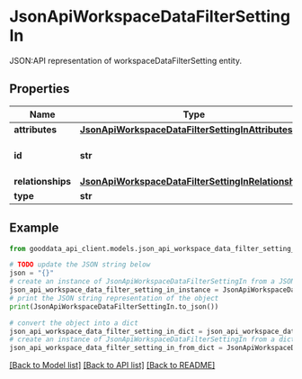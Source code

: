 # JsonApiWorkspaceDataFilterSettingIn

JSON:API representation of workspaceDataFilterSetting entity.

## Properties

Name | Type | Description | Notes
------------ | ------------- | ------------- | -------------
**attributes** | [**JsonApiWorkspaceDataFilterSettingInAttributes**](JsonApiWorkspaceDataFilterSettingInAttributes.md) |  | [optional] 
**id** | **str** | API identifier of an object | 
**relationships** | [**JsonApiWorkspaceDataFilterSettingInRelationships**](JsonApiWorkspaceDataFilterSettingInRelationships.md) |  | [optional] 
**type** | **str** | Object type | 

## Example

```python
from gooddata_api_client.models.json_api_workspace_data_filter_setting_in import JsonApiWorkspaceDataFilterSettingIn

# TODO update the JSON string below
json = "{}"
# create an instance of JsonApiWorkspaceDataFilterSettingIn from a JSON string
json_api_workspace_data_filter_setting_in_instance = JsonApiWorkspaceDataFilterSettingIn.from_json(json)
# print the JSON string representation of the object
print(JsonApiWorkspaceDataFilterSettingIn.to_json())

# convert the object into a dict
json_api_workspace_data_filter_setting_in_dict = json_api_workspace_data_filter_setting_in_instance.to_dict()
# create an instance of JsonApiWorkspaceDataFilterSettingIn from a dict
json_api_workspace_data_filter_setting_in_from_dict = JsonApiWorkspaceDataFilterSettingIn.from_dict(json_api_workspace_data_filter_setting_in_dict)
```
[[Back to Model list]](../README.md#documentation-for-models) [[Back to API list]](../README.md#documentation-for-api-endpoints) [[Back to README]](../README.md)


